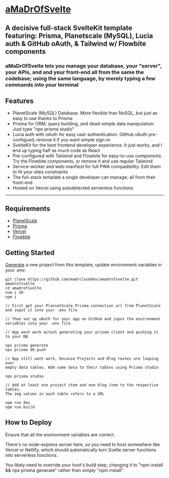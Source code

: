 # [aMaDrOfSvelte](https://amadrofsvelte.madr.io)

## A decisive full-stack SvelteKit template featuring: Prisma, Planetscale (MySQL), Lucia auth & GitHub oAuth, & Tailwind w/ Flowbite components

### aMaDrOfSvelte lets you manage your database, your "server", your APIs, and and your front-end all from the same the codebase; using the same language, by merely typing a few commands into your terminal

## Features

- PlanetScale (MySQL) Database. More flexible than NoSQL, but just as easy to use thanks to Prisma
- Prisma for ORM, query building, and dead-simple data manipulation. Just type "npx prisma studio"
- Lucia auth with oAuth for easy user authentication. GitHub oAuth pre-configued; remove it if you want simple sign-in
- SvelteKit for the best frontend developer experience. It just works, and I end up typing half as much code as React
- Pre-configured with Tailwind and Flowbite for easy-to-use components. Try the Flowbite components, or remove it and use regular Tailwind
- Service-worker and web-manfiest for full PWA compadibility. Edit them to fit your sites constraints
- The full-stack template a single developer can manage; all from their front-end
- Hosted on Vercel using autodetected serverless functions

---

## Requirements

- [PlanetScale](https://planetscale.com/)
- [Prisma](https://www.prisma.io/)
- [Vercel](https://vercel.com/)
- [Flowbite](https://flowbite-svelte.com/)

## Getting Started

[Generate](https://github.com/madrclouddev/amadrofsvelte/generate) a new project
from this template, update
environment variables in your .env:

```
git clone https://github.com/madrclouddev/amadrofsvelte.git amadrofsvelte
cd amadrofsvelte
nvm i 20
npm i

// First get your PlansetScale Prisma connection url from PlanetScale
and input it into your .env file

// Then set up oAuth for your app on GitHub and input the environment
variables into your .env file

// App wont work witout generating your prisma client and pushing it
to your DB

npx prisma generate
npx prisma db push

// App still wont work, because Projects and Blog routes are looping over
empty data tables. Add some data to their tables using Prisma studio

npx prisma studio

// Add at least one project item and one blog item to the respective tables.
The img values in each table refers to a URL

npm run dev
npm run build
```

## How to Deploy

Ensure that all the environment variables are correct.

There's no node-express server here, so you need to
host somewhere like Vercel or Netlify, which should
automatically turn Svelte server functions into
serverless functions.

You likely need to override your host's build step; changing
it to "npm install && npx prisma generate" rather than simply
"npm install".
